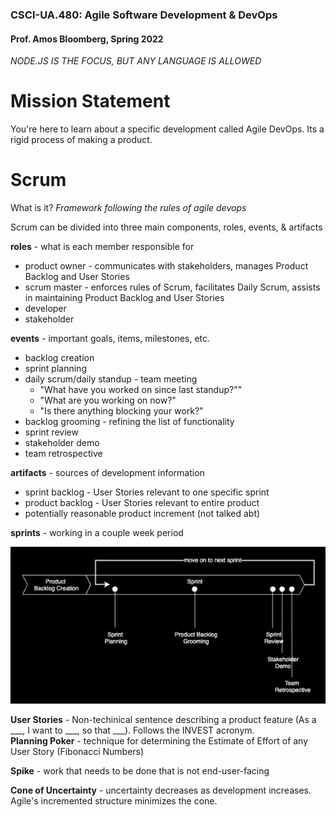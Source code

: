 ### CSCI-UA.480: Agile Software Development & DevOps

#### Prof. Amos Bloomberg, Spring 2022

*NODE.JS IS THE FOCUS, BUT ANY LANGUAGE IS ALLOWED*

# Mission Statement

You're here to learn about a specific development called Agile DevOps. Its a rigid process of making a product.

# Scrum

What is it? _Framework following the rules of agile devops_

Scrum can be divided into three main components, roles, events, & artifacts

__roles__ - what is each member responsible for
- product owner - communicates with stakeholders, manages Product Backlog and User Stories
- scrum master - enforces rules of Scrum, facilitates Daily Scrum, assists in maintaining Product Backlog and User Stories
- developer
- stakeholder

__events__ - important goals, items, milestones, etc. 
- backlog creation
- sprint planning
- daily scrum/daily standup - team meeting
    - "What have you worked on since last standup?""
    - "What are you working on now?"
    - "Is there anything blocking your work?"
- backlog grooming - refining the list of functionality
- sprint review
- stakeholder demo
- team retrospective

__artifacts__ - sources of development information
- sprint backlog - User Stories relevant to one specific sprint
- product backlog - User Stories relevant to entire product
- potentially reasonable product increment (not talked abt)

__sprints__ - working in a couple week period

![](../pictures/cs480-sprint-timeline.png)

__User Stories__ - Non-techinical sentence describing a product feature (As a \_\_\_, I want to \_\_\_, so that \_\_\_). Follows the INVEST acronym.  
__Planning Poker__ - technique for determining the Estimate of Effort of any User Story (Fibonacci Numbers)

__Spike__ - work that needs to be done that is not end-user-facing

__Cone of Uncertainty__ - uncertainty decreases as development increases.  
Agile's incremented structure minimizes the cone.
